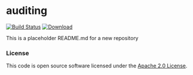 
# auditing

[![Build Status](https://travis-ci.org/hmrc/auditing.svg?branch=master)](https://travis-ci.org/hmrc/auditing) [ ![Download](https://api.bintray.com/packages/hmrc/releases/auditing/images/download.svg) ](https://bintray.com/hmrc/releases/auditing/_latestVersion)

This is a placeholder README.md for a new repository

### License

This code is open source software licensed under the [Apache 2.0 License]("http://www.apache.org/licenses/LICENSE-2.0.html").
    